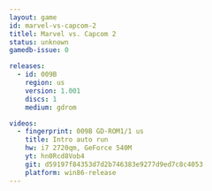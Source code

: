 ```yaml
---
layout: game
id: marvel-vs-capcom-2
titlel: Marvel vs. Capcom 2
status: unknown
gamedb-issue: 0

releases:
  - id: 009B
    region: us
    version: 1.001
    discs: 1
    medium: gdrom

videos:
  - fingerprint: 009B GD-ROM1/1 us
    title: Intro auto run
    hw: i7 2720qm, GeForce 540M
    yt: hn0Rcd8Vob4
    git: d59197f84353d7d2b746383e9277d9ed7c8c4053
    platform: win86-release
---
```

